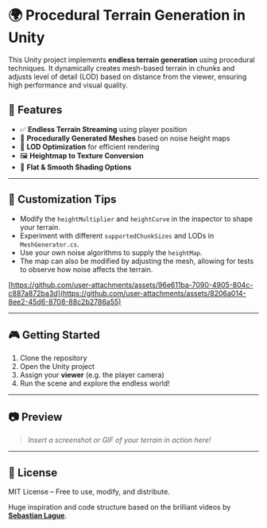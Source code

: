 # 🌍 Procedural Terrain Generation in Unity

This Unity project implements **endless terrain generation** using procedural techniques. It dynamically creates mesh-based terrain in chunks and adjusts level of detail (LOD) based on distance from the viewer, ensuring high performance and visual quality.

## 🚀 Features

- ✅ **Endless Terrain Streaming** using player position  
- 🌄 **Procedurally Generated Meshes** based on noise height maps  
- 🧠 **LOD Optimization** for efficient rendering  
- 🖼️ **Heightmap to Texture Conversion**  
- 🎨 **Flat & Smooth Shading Options**

---

## 🧪 Customization Tips

- Modify the `heightMultiplier` and `heightCurve` in the inspector to shape your terrain.
- Experiment with different `supportedChunkSizes` and LODs in `MeshGenerator.cs`.
- Use your own noise algorithms to supply the `heightMap`.
- The map can also be modified by adjusting the mesh, allowing for tests to observe how noise affects the terrain.

[https://github.com/user-attachments/assets/96e611ba-7090-4905-804c-c887a872ba3d](https://github.com/user-attachments/assets/8206a014-8ee2-45d6-8708-88c2b2786a55)

---

## 🎮 Getting Started

1. Clone the repository
2. Open the Unity project
4. Assign your **viewer** (e.g. the player camera)
5. Run the scene and explore the endless world!

---

## 📷 Preview

> *Insert a screenshot or GIF of your terrain in action here!*

---

## 📄 License

MIT License – Free to use, modify, and distribute.

Huge inspiration and code structure based on the brilliant videos by **[Sebastian Lague](https://www.youtube.com/@SebastianLague)**.  

